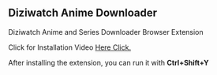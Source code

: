## Diziwatch Anime Downloader
Diziwatch Anime and Series Downloader Browser Extension

Click for Installation Video [Here Click.](https://player.vimeo.com/video/1005215083?h=537af992a7)

After installing the extension, you can run it with **Ctrl+Shift+Y**
